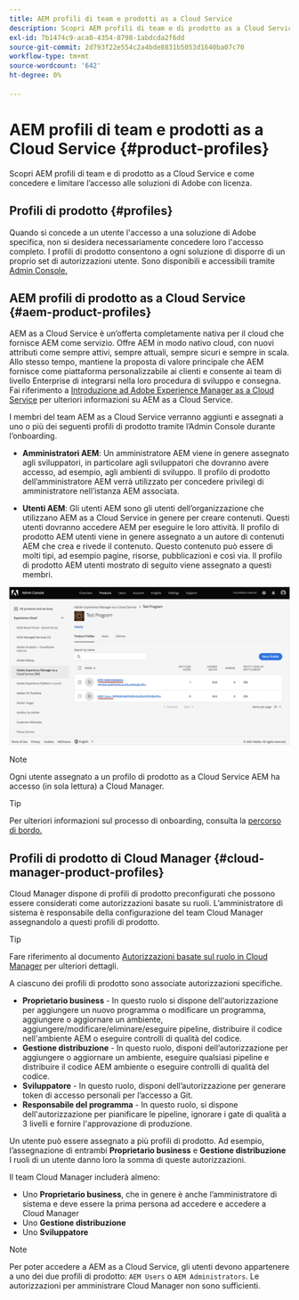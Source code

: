```yaml
---
title: AEM profili di team e prodotti as a Cloud Service
description: Scopri AEM profili di team e di prodotto as a Cloud Service e come concedere e limitare l’accesso alle soluzioni di Adobe con licenza.
exl-id: 7b1474c9-aca0-4354-8798-1abdcda2f6dd
source-git-commit: 2d793f22e554c2a4bde8831b5053d1640ba07c70
workflow-type: tm+mt
source-wordcount: '642'
ht-degree: 0%

---
```


# AEM profili di team e prodotti as a Cloud Service {#product-profiles}

Scopri AEM profili di team e di prodotto as a Cloud Service e come concedere e limitare l’accesso alle soluzioni di Adobe con licenza.

## Profili di prodotto {#profiles}

Quando si concede a un utente l&#39;accesso a una soluzione di Adobe specifica, non si desidera necessariamente concedere loro l&#39;accesso completo. I profili di prodotto consentono a ogni soluzione di disporre di un proprio set di autorizzazioni utente. Sono disponibili e accessibili tramite [Admin Console.](/help/journey-onboarding/admin-console.md)

## AEM profili di prodotto as a Cloud Service {#aem-product-profiles}

AEM as a Cloud Service è un’offerta completamente nativa per il cloud che fornisce AEM come servizio. Offre AEM in modo nativo cloud, con nuovi attributi come sempre attivi, sempre attuali, sempre sicuri e sempre in scala. Allo stesso tempo, mantiene la proposta di valore principale che AEM fornisce come piattaforma personalizzabile ai clienti e consente ai team di livello Enterprise di integrarsi nella loro procedura di sviluppo e consegna. Fai riferimento a [Introduzione ad Adobe Experience Manager as a Cloud Service](/help/overview/introduction.md) per ulteriori informazioni su AEM as a Cloud Service.

I membri del team AEM as a Cloud Service verranno aggiunti e assegnati a uno o più dei seguenti profili di prodotto tramite l’Admin Console durante l’onboarding.

* **Amministratori AEM**: Un amministratore AEM viene in genere assegnato agli sviluppatori, in particolare agli sviluppatori che dovranno avere accesso, ad esempio, agli ambienti di sviluppo. Il profilo di prodotto dell’amministratore AEM verrà utilizzato per concedere privilegi di amministratore nell’istanza AEM associata.

* **Utenti AEM**: Gli utenti AEM sono gli utenti dell’organizzazione che utilizzano AEM as a Cloud Service in genere per creare contenuti. Questi utenti dovranno accedere AEM per eseguire le loro attività. Il profilo di prodotto AEM utenti viene in genere assegnato a un autore di contenuti AEM che crea e rivede il contenuto. Questo contenuto può essere di molti tipi, ad esempio pagine, risorse, pubblicazioni e così via. Il profilo di prodotto AEM utenti mostrato di seguito viene assegnato a questi membri.

![Profili di prodotto](/help/onboarding/assets/admin-console-profiles.png)

>[!NOTE]
>
>Ogni utente assegnato a un profilo di prodotto as a Cloud Service AEM ha accesso (in sola lettura) a Cloud Manager.

>[!TIP]
>
>Per ulteriori informazioni sul processo di onboarding, consulta la [percorso di bordo.](/help/journey-onboarding/overview.md)

## Profili di prodotto di Cloud Manager {#cloud-manager-product-profiles}

Cloud Manager dispone di profili di prodotto preconfigurati che possono essere considerati come autorizzazioni basate su ruoli. L’amministratore di sistema è responsabile della configurazione del team Cloud Manager assegnandolo a questi profili di prodotto.

>[!TIP]
>
>Fare riferimento al documento [Autorizzazioni basate sul ruolo in Cloud Manager](/help/onboarding/cloud-manager-introduction.md#role-based-permissions) per ulteriori dettagli.

A ciascuno dei profili di prodotto sono associate autorizzazioni specifiche.

* **Proprietario business** - In questo ruolo si dispone dell&#39;autorizzazione per aggiungere un nuovo programma o modificare un programma, aggiungere o aggiornare un ambiente, aggiungere/modificare/eliminare/eseguire pipeline, distribuire il codice nell&#39;ambiente AEM o eseguire controlli di qualità del codice.
* **Gestione distribuzione** - In questo ruolo, disponi dell’autorizzazione per aggiungere o aggiornare un ambiente, eseguire qualsiasi pipeline e distribuire il codice AEM ambiente o eseguire controlli di qualità del codice.
* **Sviluppatore** - In questo ruolo, disponi dell’autorizzazione per generare token di accesso personali per l’accesso a Git.
* **Responsabile del programma** - In questo ruolo, si dispone dell&#39;autorizzazione per pianificare le pipeline, ignorare i gate di qualità a 3 livelli e fornire l&#39;approvazione di produzione.

Un utente può essere assegnato a più profili di prodotto. Ad esempio, l’assegnazione di entrambi **Proprietario business** e **Gestione distribuzione** I ruoli di un utente danno loro la somma di queste autorizzazioni.

Il team Cloud Manager includerà almeno:

* Uno **Proprietario business**, che in genere è anche l’amministratore di sistema e deve essere la prima persona ad accedere e accedere a Cloud Manager
* Uno **Gestione distribuzione**
* Uno **Sviluppatore**

>[!NOTE]
>
>Per poter accedere a AEM as a Cloud Service, gli utenti devono appartenere a uno dei due profili di prodotto: `AEM Users` o `AEM Administrators`. Le autorizzazioni per amministrare Cloud Manager non sono sufficienti.
